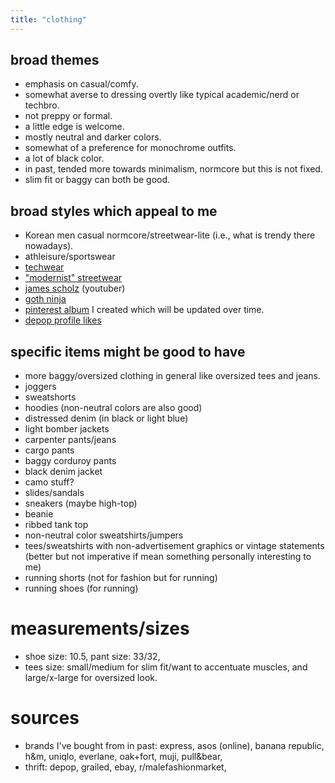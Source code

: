 ```yaml
---
title: "clothing"
---
```


## broad themes
* emphasis on casual/comfy.
* somewhat averse to dressing overtly like typical academic/nerd or techbro.
* not preppy or formal.
* a little edge is welcome.
* mostly neutral and darker colors.
* somewhat of a preference for monochrome outfits.
* a lot of black color.
* in past, tended more towards minimalism, normcore but this is not fixed.
* slim fit or baggy can both be good.

## broad styles which appeal to me
* Korean men casual normcore/streetwear-lite (i.e., what is trendy there nowadays).
* athleisure/sportswear
* [techwear](https://www.google.com/search?client=firefox-b-1-d&sca_esv=577622371&q=casual+tech+wear&tbm=isch&source=lnms&sa=X&ved=2ahUKEwjW69GIx5uCAxXYD1kFHdO2AjUQ0pQJegQIDRAB&biw=1440&bih=781&dpr=2)
* ["modernist" streetwear](https://old.reddit.com/r/malefashionadvice/comments/2cilo9/modernist_streetwear_style_guide/)
* [james scholz](https://www.youtube.com/watch?v=K0Unn3EojhA) (youtuber)
* [goth ninja](https://old.reddit.com/r/malefashionadvice/comments/1rd421/goth_ninja_guide_20/)
* [pinterest album](https://www.pinterest.com/amaryllischan96/ff/) I created which will be updated over time.
* [depop profile likes](https://www.depop.com/achan96/likes/)

## specific items might be good to have
* more baggy/oversized clothing in general like oversized tees and jeans.
* joggers
* sweatshorts
* hoodies (non-neutral colors are also good)
* distressed denim (in black or light blue)
* light bomber jackets
* carpenter pants/jeans
* cargo pants
* baggy corduroy pants
* black denim jacket
* camo stuff?
* slides/sandals
* sneakers (maybe high-top)
* beanie
* ribbed tank top
* non-neutral color sweatshirts/jumpers
* tees/sweatshirts with non-advertisement graphics or vintage statements (better but not imperative if mean something personally interesting to me)
* running shorts (not for fashion but for running)
* running shoes (for running)

# measurements/sizes
* shoe size: 10.5, pant size: 33/32,
* tees size: small/medium for slim fit/want to accentuate muscles, and large/x-large for oversized look.

# sources
* brands I've bought from in past: express, asos (online), banana republic, h&m, uniqlo, everlane, oak+fort, muji, pull&bear,
* thrift: depop, grailed, ebay, r/malefashionmarket,
